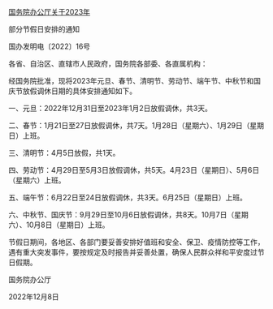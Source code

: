 [国务院办公厅关于2023年](http://www.gov.cn/zhengce/content/2022-12/08/content_5730844.htm)

部分节假日安排的通知

国办发明电〔2022〕16号


各省、自治区、直辖市人民政府，国务院各部委、各直属机构：

经国务院批准，现将2023年元旦、春节、清明节、劳动节、端午节、中秋节和国庆节放假调休日期的具体安排通知如下。

一、元旦：2022年12月31日至2023年1月2日放假调休，共3天。

二、春节：1月21日至27日放假调休，共7天。1月28日（星期六）、1月29日（星期日）上班。

三、清明节：4月5日放假，共1天。

四、劳动节：4月29日至5月3日放假调休，共5天。4月23日（星期日）、5月6日（星期六）上班。

五、端午节：6月22日至24日放假调休，共3天。6月25日（星期日）上班。

六、中秋节、国庆节：9月29日至10月6日放假调休，共8天。10月7日（星期六）、10月8日（星期日）上班。

节假日期间，各地区、各部门要妥善安排好值班和安全、保卫、疫情防控等工作，遇有重大突发事件，要按规定及时报告并妥善处置，确保人民群众祥和平安度过节日假期。

国务院办公厅

2022年12月8日